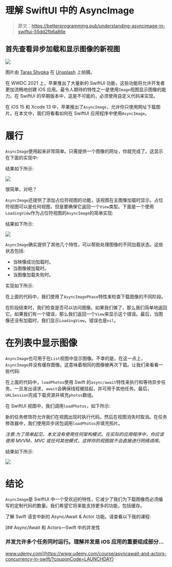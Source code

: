 # 理解 SwiftUI 中的 AsyncImage

> 原文：<https://betterprogramming.pub/understanding-asyncimage-in-swiftui-55dd2fb6a86e>

## 首先查看异步加载和显示图像的新视图

![](img/b7796d68e4d6f7becd72757986898858.png)

图片由 [Taras Shypka](https://unsplash.com/@bugsster?utm_source=unsplash&utm_medium=referral&utm_content=creditCopyText) 在 [Unsplash](https://unsplash.com/s/photos/xcode?utm_source=unsplash&utm_medium=referral&utm_content=creditCopyText) 上拍摄。

在 WWDC 2021 上，苹果推出了大量新的 SwiftUI 功能，这些功能将允许开发者更加流畅地创建 iOS 应用。最令人期待的特性之一是使用`Image`视图显示图像的能力。在 SwiftUI 的早期版本中，这是不可能的，必须使用自定义代码来实现。

在 iOS 15 和 Xcode 13 中，苹果推出了`AsyncImage`，允许你只使用网址下载图片。在本文中，我们将看看如何在 SwiftUI 应用程序中使用`AsyncImage`。

# 履行

`AsyncImage`使用起来非常简单。只需提供一个图像的网址，你就完成了。这显示在下面的实现中:

结果如下所示:

![](img/b6fbabee15d6d7ccf2b1ee8fc4a5c8d6.png)

很简单，对吧？

`AsyncImage`还提供了添加占位符视图的功能，该视图在主图像加载时显示。占位符视图可以是任何视图，但是要确保它返回一个`View`类型。下面是一个使用`LoadingView`作为占位符视图的`AsyncImage`的简单实现:

结果如下所示:

![](img/cb06a3c945cacdcc5468d63ac7bd5002.png)

`AsyncImage`确实提供了其他几个特性，可以帮助处理图像的不同加载状态。这些状态包括:

*   当映像成功加载时。
*   当图像被加载时。
*   当图像加载失败时。

实现如下所示:

在上面的代码中，我们使用了`AsyncImagePhase`特性来检查下载图像的不同阶段。

在阶段结束时，我们检查是否可以访问图像。如果我们做了，那么我们简单地返回它。如果我们有一个错误，那么我们返回一个`View`来显示这个错误。最后，当图像还没有加载时，我们显示`LoadingView`，错误也是`nil`。

# 在列表中显示图像

`AsyncImage`也可用于在`List`视图中显示图像。不幸的是，在这一点上，`AsyncImage`并没有缓存图像。这意味着相同的图像被再次下载。让我们来看看一些代码:

在上面的代码中，`loadPhotos`使用 Swift 的`async/await`特性来执行和等待异步任务。一旦发出请求，`await`会确保线程被挂起，并可用于其他任务。最后，`URLSession`完成下载资源并填充`photos`数组。

在 SwiftUI 视图中，我们调用`loadPhotos`，如下所示:

新的任务修饰符允许我们在视图出现时执行代码，然后在视图消失时取消。在任务修改器中，我们使用异步闭包调用`loadPhotos`并填充照片。

*注意:为了简单起见，本文没有使用任何架构模式。在实际的应用程序中，你应该使用 MVVM、MVC 或任何其他模式，这样你的视图就不会直接进行网络调用。*

结果如下所示:

![](img/f0c73eee81227451719ae63446debe31.png)

# 结论

`AsyncImage`是 SwiftUI 中一个受欢迎的特性，它减少了我们为下载图像而必须编写的定制代码的数量。我们希望它将来能支持更多的功能，包括缓存。

了解 Swift 语言中新的 Async/Await & Actor 功能。请查看以下我的课程:

[](https://www.udemy.com/course/asyncawait-and-actors-concurrency-in-swift/?couponCode=LAUNCHDAY) [## Async/Await 和 Actors—Swift 中的并发性

### 并发允许多个任务同时运行。理解并发是 iOS 应用的重要组成部分…

www.udemy.com](https://www.udemy.com/course/asyncawait-and-actors-concurrency-in-swift/?couponCode=LAUNCHDAY)